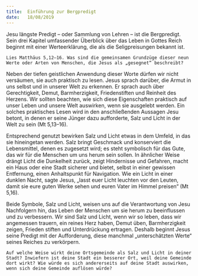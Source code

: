 ```yaml
---
title:  Einführung zur Bergpredigt
date:   18/08/2019
---
```


Jesu längste Predigt – oder Sammlung von Lehren – ist die Bergpredigt. Sein drei Kapitel umfassender Überblick über das Leben in Gottes Reich beginnt mit einer Werteerklärung, die als die Seligpreisungen bekannt ist.

`Lies Matthäus 5,12–16. Was sind die gemeinsamen Grundzüge dieser neun Werte oder Arten von Menschen, die Jesus als „gesegnet“ beschreibt?`

Neben der tiefen geistlichen Anwendung dieser Worte dürfen wir nicht versäumen, sie auch praktisch zu lesen. Jesus sprach darüber, die Armut in uns selbst und in unserer Welt zu erkennen. Er sprach auch über Gerechtigkeit, Demut, Barmherzigkeit, Friedenstiften und Reinheit des Herzens. Wir sollten beachten, wie sich diese Eigenschaften praktisch auf unser Leben und unsere Welt auswirken, wenn sie ausgelebt werden. Ein solches praktisches Lesen wird in den anschließenden Aussagen Jesu betont, in denen er seine Jünger dazu aufforderte, Salz und Licht in der Welt zu sein (Mt 5,13–16).

Entsprechend genutzt bewirken Salz und Licht etwas in dem Umfeld, in das sie hineingetan werden. Salz bringt Geschmack und konserviert die Lebensmittel, denen es zugesetzt wird; es steht symbolisch für das Gute, das wir für die Menschen um uns herum sein sollen. In ähnlicher Weise drängt Licht die Dunkelheit zurück, zeigt Hindernisse und Gefahren, macht ein Haus oder eine Stadt sicherer und bietet, selbst in einer gewissen Entfernung, einen Anhaltspunkt für Navigation. Wie ein Licht in einer dunklen Nacht, sagte Jesus, „lasst euer Licht leuchten vor den Leuten, damit sie eure guten Werke sehen und euren Vater im Himmel preisen“ (Mt 5,16).

Beide Symbole, Salz und Licht, weisen uns auf die Verantwortung von Jesu Nachfolgern hin, das Leben der Menschen um sie herum zu beeinflussen und zu verbessern. Wir sind Salz und Licht, wenn wir so leben, dass wir angemessen trauern, ein reines Herz haben, Demut üben, Barmherzigkeit zeigen, Frieden stiften und Unterdrückung ertragen. Deshalb beginnt Jesus seine Predigt mit der Aufforderung, diese manchmal „unterschätzten Werte“ seines Reiches zu verkörpern.

`Auf welche Weise wirkt deine Ortsgemeinde als Salz und Licht in deiner Stadt? Inwiefern ist deine Stadt ein besserer Ort, weil deine Gemeinde dort wirkt? Wie würde es sich andererseits auf deine Stadt auswirken, wenn sich deine Gemeinde auflösen würde?`
